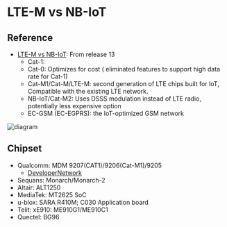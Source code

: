 # LTE-M vs NB-IoT
## Reference
- [LTE-M vs NB-IoT](https://www.iotforall.com/cellular-iot-explained-nb-iot-vs-lte-m/): From release 13
    - Cat-1: 
    - Cat-0: Optimizes for cost ( eliminated features to support high data rate for Cat-1)
    - Cat-M1/Cat-M/LTE-M: second generation of LTE chips built for IoT, Compatible with the existing LTE network.
    - NB-IoT/Cat-M2: Uses DSSS modulation instead of LTE radio, potentially less expensive option
    - EC-GSM (EC-EGPRS): the IoT-optimized GSM network
    
![diagram](https://cdn-images-1.medium.com/max/800/1*NElcQqs2kIB_OLC56es04w.jpeg)
    

## Chipset
- Qualcomm: MDM 9207(CAT1)/9206(Cat-M1)/9205
    - [DeveloperNetwork](https://developer.qualcomm.com/project/)
- Sequans: Monarch/Monarch-2
- Altair: ALT1250
- MediaTek: MT2625 SoC
- u-blox: SARA R410M; C030 Application board
- Telit: xE910:  ME910G1/ME910C1
- Quectel: BG96
